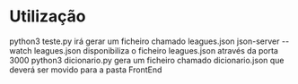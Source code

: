 # Utilização

python3 teste.py irá gerar um ficheiro chamado leagues.json
json-server --watch leagues.json disponibiliza o ficheiro leagues.json através da porta 3000
python3 dicionario.py gera um ficheiro chamado dicionario.json que deverá ser movido para a pasta FrontEnd
